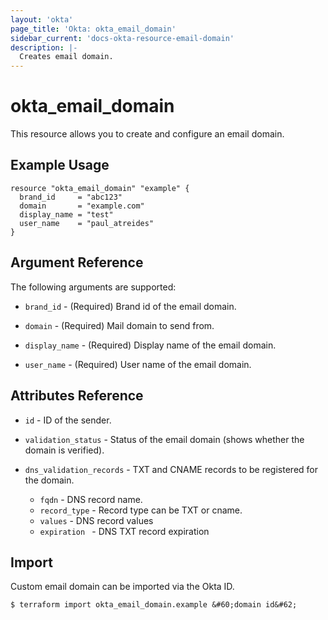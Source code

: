 ```yaml
---
layout: 'okta'
page_title: 'Okta: okta_email_domain'
sidebar_current: 'docs-okta-resource-email-domain'
description: |-
  Creates email domain.
---
```


# okta_email_domain

This resource allows you to create and configure an email domain.

## Example Usage

```hcl
resource "okta_email_domain" "example" {
  brand_id     = "abc123"
  domain       = "example.com"
  display_name = "test"
  user_name    = "paul_atreides"
}
```

## Argument Reference

The following arguments are supported:

- `brand_id` - (Required) Brand id of the email domain.

- `domain` - (Required) Mail domain to send from.

- `display_name` - (Required) Display name of the email domain.

- `user_name` - (Required) User name of the email domain.

## Attributes Reference

- `id` - ID of the sender.

- `validation_status` - Status of the email domain (shows whether the domain is verified).

- `dns_validation_records` - TXT and CNAME records to be registered for the domain.
  - `fqdn` - DNS record name.
  - `record_type` - Record type can be TXT or cname.
  - `values` - DNS record values
  - `expiration ` - DNS TXT record expiration

## Import

Custom email domain can be imported via the Okta ID.

```
$ terraform import okta_email_domain.example &#60;domain id&#62;
```
